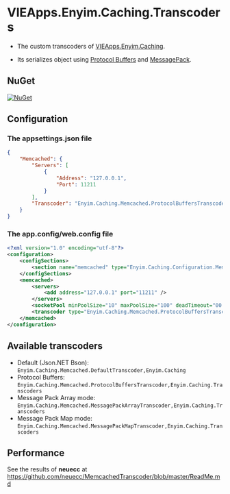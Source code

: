 # VIEApps.Enyim.Caching.Transcoders

- The custom transcoders of [VIEApps.Enyim.Caching](https://github.com/vieapps/Enyim.Caching).

- Its serializes object using [Protocol Buffers](http://code.google.com/p/protobuf-net/) and [MessagePack](https://github.com/msgpack/msgpack-cli).

## NuGet

[![NuGet](https://img.shields.io/nuget/v/VIEApps.Enyim.Caching.Transcoders.svg)](https://www.nuget.org/packages/VIEApps.Enyim.Caching.Transcoders)

## Configuration

### The appsettings.json file

```json
{
	"Memcached": {
		"Servers": [
			{
				"Address": "127.0.0.1",
				"Port": 11211
			}
		],
		"Transcoder": "Enyim.Caching.Memcached.ProtocolBuffersTranscoder, Enyim.Caching.Transcoders"
	}
}
```

### The app.config/web.config file 

```xml
<?xml version="1.0" encoding="utf-8"?>
<configuration>
	<configSections>
		<section name="memcached" type="Enyim.Caching.Configuration.MemcachedClientConfigurationSectionHandler, Enyim.Caching" />
	</configSections>
	<memcached>
		<servers>
			<add address="127.0.0.1" port="11211" />
		</servers>
		<socketPool minPoolSize="10" maxPoolSize="100" deadTimeout="00:01:00" connectionTimeout="00:00:05" receiveTimeout="00:00:01" />
		<transcoder type="Enyim.Caching.Memcached.ProtocolBuffersTranscoder, Enyim.Caching.Transcoders" />
	</memcached>
</configuration>
```

## Available transcoders

- Default (Json.NET Bson): `Enyim.Caching.Memcached.DefaultTranscoder,Enyim.Caching`
- Protocol Buffers: `Enyim.Caching.Memcached.ProtocolBuffersTranscoder,Enyim.Caching.Transcoders`
- Message Pack Array mode: `Enyim.Caching.Memcached.MessagePackArrayTranscoder,Enyim.Caching.Transcoders`
- Message Pack Map mode: `Enyim.Caching.Memcached.MessagePackMapTranscoder,Enyim.Caching.Transcoders`

## Performance

See the results of <b>neuecc</b> at https://github.com/neuecc/MemcachedTranscoder/blob/master/ReadMe.md